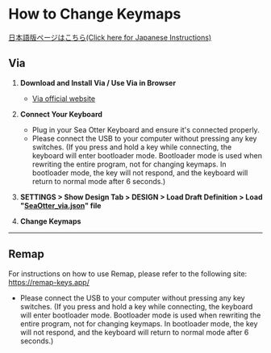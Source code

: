 # How to Change Keymaps
[日本語版ページはこちら(Click here for Japanese Instructions)](https://github.com/lofi-instruments/seaotter/blob/main/keymap_instructions_ja.md)

## Via

1. **Download and Install Via / Use Via in Browser**  
   - [Via official website](https://caniusevia.com/)

2. **Connect Your Keyboard**  
   - Plug in your Sea Otter Keyboard and ensure it's connected properly.
   - Please connect the USB to your computer without pressing any key switches.
(If you press and hold a key while connecting, the keyboard will enter bootloader mode. Bootloader mode is used when rewriting the entire program, not for changing keymaps. In bootloader mode, the key will not respond, and the keyboard will return to normal mode after 6 seconds.)

3. **SETTINGS > Show Design Tab > DESIGN > Load Draft Definition > Load "[SeaOtter_via.json](https://github.com/lofi-instruments/seaotter/blob/main/codes/SeaOtter_via.json)" file**

4. **Change Keymaps**

----

## Remap

For instructions on how to use Remap, please refer to the following site:
https://remap-keys.app/

   - Please connect the USB to your computer without pressing any key switches.
(If you press and hold a key while connecting, the keyboard will enter bootloader mode. Bootloader mode is used when rewriting the entire program, not for changing keymaps. In bootloader mode, the key will not respond, and the keyboard will return to normal mode after 6 seconds.)

